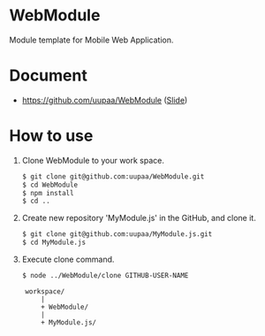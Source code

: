 WebModule
=========

Module template for Mobile Web Application.

# Document

- https://github.com/uupaa/WebModule ([Slide](http://uupaa.github.io/Slide/slide/WebModule/index.html))

# How to use

1. Clone WebModule to your work space.

    ```sh
    $ git clone git@github.com:uupaa/WebModule.git
    $ cd WebModule
    $ npm install
    $ cd ..
    ```

2. Create new repository 'MyModule.js' in the GitHub, and clone it.

    ```sh
    $ git clone git@github.com:uupaa/MyModule.js.git
    $ cd MyModule.js
    ```

3. Execute clone command.

    ```sh
    $ node ../WebModule/clone GITHUB-USER-NAME
    ```


```
    workspace/
        |
        + WebModule/
        |
        + MyModule.js/
```

